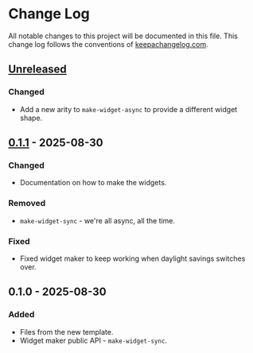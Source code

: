 # Change Log
All notable changes to this project will be documented in this file. This change log follows the conventions of [keepachangelog.com](http://keepachangelog.com/).

## [Unreleased]
### Changed
- Add a new arity to `make-widget-async` to provide a different widget shape.

## [0.1.1] - 2025-08-30
### Changed
- Documentation on how to make the widgets.

### Removed
- `make-widget-sync` - we're all async, all the time.

### Fixed
- Fixed widget maker to keep working when daylight savings switches over.

## 0.1.0 - 2025-08-30
### Added
- Files from the new template.
- Widget maker public API - `make-widget-sync`.

[Unreleased]: https://github.com/sidecar/nrepl-sidecar/compare/0.1.1...HEAD
[0.1.1]: https://github.com/sidecar/nrepl-sidecar/compare/0.1.0...0.1.1
